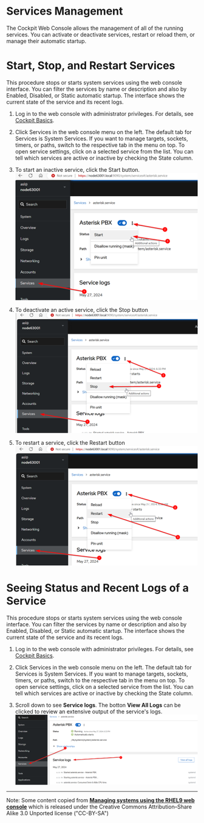 # Services Management
The Cockpit Web Console allows the management of all of the
running services. You can activate or deactivate services,
restart or reload them, or manage their automatic startup.

# Start, Stop, and Restart Services
This procedure stops or starts system services using the web console interface.
You can filter the services by name or description and also by
Enabled, Disabled, or Static automatic startup. The interface shows the
current state of the service and its recent logs.

1. Log in to the web console with administrator privileges.
   For details, see [Cockpit Basics](cockpit-basics.md).

2. Click Services in the web console menu on the left. The default
tab for Services is System Services. If you want to manage targets,
sockets, timers, or paths, switch to the respective tab in the menu on top.
To open service settings, click on a selected service from the list.
You can tell which services are active or inactive by checking the State column.

3. To start an inactive service, click the Start button.
![Service Enable](img/cockpit_service_start.png)

4. To deactivate an active service, click the Stop button
![Service Enable](img/cockpit_service_stop.png)

5. To restart a service, click the Restart button
![Service Enable](img/cockpit_service_restart.png)

# Seeing Status and Recent Logs of a Service
This procedure stops or starts system services using the web console interface.
You can filter the services by name or description and also by
Enabled, Disabled, or Static automatic startup. The interface shows the
current state of the service and its recent logs.

1. Log in to the web console with administrator privileges.
   For details, see [Cockpit Basics](cockpit-basics.md).

2. Click Services in the web console menu on the left. The default
tab for Services is System Services. If you want to manage targets,
sockets, timers, or paths, switch to the respective tab in the menu on top.
To open service settings, click on a selected service from the list.
You can tell which services are active or inactive by checking the State column.

3. Scroll down to see **Service logs**. The botton **View All Logs** can
be clicked to review an extensive output of the service's logs.
![Service Enable](img/cockpit_service_logs.png)


___
Note: Some content copied from 
[__Managing systems using the RHEL9 web console__](https://access.redhat.com/documentation/en-us/red_hat_enterprise_linux/9/html/managing_systems_using_the_rhel_9_web_console/index)
which is released under the Creative Commons Attribution–Share Alike 3.0
Unported license ("CC-BY-SA")